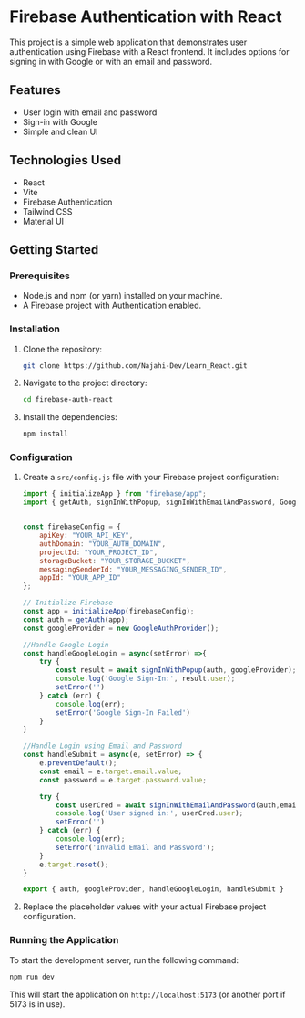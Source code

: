 # Firebase Authentication with React

This project is a simple web application that demonstrates user authentication using Firebase with a React frontend. It includes options for signing in with Google or with an email and password.

## Features

- User login with email and password
- Sign-in with Google
- Simple and clean UI

## Technologies Used

- React
- Vite
- Firebase Authentication
- Tailwind CSS
- Material UI

## Getting Started

### Prerequisites

- Node.js and npm (or yarn) installed on your machine.
- A Firebase project with Authentication enabled.

### Installation

1.  Clone the repository:
    ```bash
    git clone https://github.com/Najahi-Dev/Learn_React.git
    ```
2.  Navigate to the project directory:
    ```bash
    cd firebase-auth-react
    ```
3.  Install the dependencies:
    ```bash
    npm install
    ```

### Configuration

1.  Create a `src/config.js` file with your Firebase project configuration:

    ```javascript
    import { initializeApp } from "firebase/app";
    import { getAuth, signInWithPopup, signInWithEmailAndPassword, GoogleAuthProvider } from "firebase/auth";


    const firebaseConfig = {
        apiKey: "YOUR_API_KEY",
        authDomain: "YOUR_AUTH_DOMAIN",
        projectId: "YOUR_PROJECT_ID",
        storageBucket: "YOUR_STORAGE_BUCKET",
        messagingSenderId: "YOUR_MESSAGING_SENDER_ID",
        appId: "YOUR_APP_ID"
    };

    // Initialize Firebase
    const app = initializeApp(firebaseConfig);
    const auth = getAuth(app);
    const googleProvider = new GoogleAuthProvider();

    //Handle Google Login
    const handleGoogleLogin = async(setError) =>{
        try {
            const result = await signInWithPopup(auth, googleProvider);
            console.log('Google Sign-In:', result.user);
            setError('')
        } catch (err) {
            console.log(err);
            setError('Google Sign-In Failed')
        }
    }

    //Handle Login using Email and Password
    const handleSubmit = async(e, setError) => {
        e.preventDefault();
        const email = e.target.email.value;
        const password = e.target.password.value;

        try {
            const userCred = await signInWithEmailAndPassword(auth,email,password);
            console.log('User signed in:', userCred.user);
            setError('')
        } catch (err) {
            console.log(err);
            setError('Invalid Email and Password');
        }
        e.target.reset();
    }

    export { auth, googleProvider, handleGoogleLogin, handleSubmit }
    ```

2.  Replace the placeholder values with your actual Firebase project configuration.

### Running the Application

To start the development server, run the following command:

```bash
npm run dev
```

This will start the application on `http://localhost:5173` (or another port if 5173 is in use).
